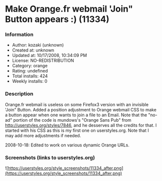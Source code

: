 # Make Orange.fr webmail 'Join" Button appears :) (11334)

### Information
- Author: kozaki (unknown)
- Created at: unknown
- Updated at: 10/17/2008, 10:34:09 PM
- License: NO-REDISTRIBUTION
- Category: orange
- Rating: undefined
- Total installs: 424
- Weekly installs: 0


### Description
Orange.fr webmail is useless on some Firefox3 version with an invisible 'Join" Button.
Added a position adjustment to Orange webmail CSS to make a button appear when one wants to join a file to an Email. 
Note that the "no-ad" portion of the code is mundows's "Orange Sans Pub" from http://userstyles.org/styles/7846, and he desserves all the credits for that. I started with his CSS as this is my first one on userstyles.org.
Note that I may add more adjustments if needed.

2008-10-18: Edited to work on various dynamic Orange URLs.


### Screenshots (links to userstyles.org)
![https://userstyles.org/style_screenshots/11334_after.png](https://userstyles.org/style_screenshots/11334_after.png)


